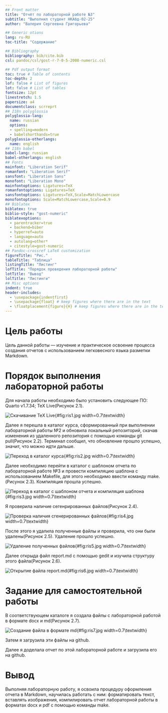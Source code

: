 ```yaml
---
## Front matter
title: "Отчёт по лабораторной работе №3"
subtitle: "Выполнил студент НКАбд-02-25"
author: "Валерия Сергеевна Григорьева"

## Generic otions
lang: ru-RU
toc-title: "Содержание"

## Bibliography
bibliography: bib/cite.bib
csl: pandoc/csl/gost-r-7-0-5-2008-numeric.csl

## Pdf output format
toc: true # Table of contents
toc-depth: 2
lof: false # List of figures
lot: false # List of tables
fontsize: 12pt
linestretch: 1.5
papersize: a4
documentclass: scrreprt
## I18n polyglossia
polyglossia-lang:
  name: russian
  options:
  - spelling=modern
  - babelshorthands=true
polyglossia-otherlangs:
  name: english
## I18n babel
babel-lang: russian
babel-otherlangs: english
## Fonts
mainfont: "Liberation Serif"
romanfont: "Liberation Serif"
sansfont: "Liberation Sans"
monofont: "Liberation Mono"
mainfontoptions: Ligatures=TeX
romanfontoptions: Ligatures=TeX
sansfontoptions: Ligatures=TeX,Scale=MatchLowercase
monofontoptions: Scale=MatchLowercase,Scale=0.9
## Biblatex
biblatex: true
biblio-style: "gost-numeric"
biblatexoptions:
  - parentracker=true
  - backend=biber
  - hyperref=auto
  - language=auto
  - autolang=other*
  - citestyle=gost-numeric
## Pandoc-crossref LaTeX customization
figureTitle: "Рис."
tableTitle: "Таблица"
listingTitle: "Листинг"
lofTitle: "Порядок проведения лабораторной работы"
lotTitle: "Вывод"
lolTitle: "Листинги"
## Misc options
indent: true
header-includes:
  - \usepackage{indentfirst}
  - \usepackage{float} # keep figures where there are in the text
  - \floatplacement{figure}{H} # keep figures where there are in the text
---
```

# Цель работы 
Цель данной работы — изучение и практическое освоение процесса создания отчетов с использованием легковесного языка разметки Markdown.

# Порядок выполнения лабораторной работы
Для начала работы необходимо было установить следующее ПО: Quarto v1.7.34; TeX Live(Рисунок 2.1).

![Скачивание TeX Live](image/ris1.jpg){#fig:ris1.jpg width=0.7\textwidth}

Далее я перешла в каталог курса, сформированный при выполнении лабораторной работы №2 и обновила локальный репозиторий, скачав изменения из удаленного репозитория с помощью команды git pull(Рисунок 2.2). Терминал сообщил, что обновление прошло успешно, значит, что можно идти дальше.

![Переход в каталог курса](image/ris2.jpg){#fig:ris2.jpg width=0.7\textwidth}

Далее необходимо перейти в каталог с шаблоном отчета по лабораторной работе №3 и провести компиляцию шаблона с использованием Makefile, для этого необходимо ввести команду make.(Рисунок 2.3). Компиляция прошла успешно.

![Переход в каталог с шаблоном отчета и компиляция шаблона](image/ris3.jpg){#fig:ris3.jpg width=0.7\textwidth}

Я проверила наличие сегенрированных файлов(Рисунок 2.4). 

![Проверка наличия сгенерированных файлов](image/ris4.jpg){#fig:ris4.jpg width=0.7\textwidth}

После этого я удалила полученные файлы и проверила, что они были удалены(Рисунок 2.5). Удаление прошло успешно.

![Удаление полученных файлов](image/ris5.jpg){#fig:ris5.jpg width=0.7\textwidth}

Далее открыда файл report.md с помощью gedit и изучила структуру этого файла(Рисунок 2.6).

![Открытие файла report.md](image/ris6.jpg){#fig:ris6.jpg width=0.7\textwidth}

# Задание для самостоятельной работы 
В соответствующем каталоге я создала файлы с лабораторной работой в формате docx и md(Рисунок 2.7).

![Создание файла в формате md](image/ris7.jpg){#fig:ris7.jpg width=0.7\textwidth}

Затем я загрузила эти файлы на github.

Далее я доделала отчет по этой лабораторной работе и загрузила его на github.

# Вывод
Выполняя лабораторную работу, я освоила процедуру оформления отчета в Markdown, научилась работать с ним: форматировать текст, вставлять изображения, компилировать отчет лабораторной работы в форматах docx и pdf с помощью команды make.
